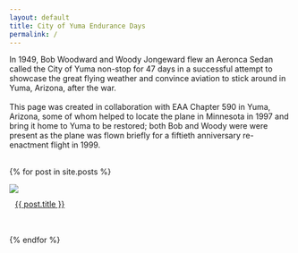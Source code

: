 ```yaml
---
layout: default 
title: City of Yuma Endurance Days
permalink: /
---
```


<div class="blogthumb-wrapper">
In 1949, Bob Woodward and Woody Jongeward flew an Aeronca Sedan called the City of Yuma non-stop for 47 days in a successful attempt to showcase the great flying weather and convince aviation to stick around in Yuma, Arizona, after the war.
<br /><br />
This page was created in collaboration with EAA Chapter 590 in Yuma, Arizona, some of whom helped to locate the plane in Minnesota in 1997 and bring it home to Yuma to be restored; both Bob and Woody were were present as the plane was flown briefly for a fiftieth anniversary re-enactment flight in 1999.
<br /><br />

{% for post in site.posts %}
<div class="blogthumb">
  <a href="{{site.baseurl}}/{{ post.url }}"><img src="{{site.baseurl}}/{{ post.image }}"></a><br />
  <div style="padding: 10px; line-height: 20px; height: 55px; overflow:hidden;"><a href="{{ post.url }}">{{ post.title }}</a></div>
  <div style="clear:both;"></div>
</div>
{% endfor %}
<div style="clear:both;">&nbsp;</div>

</div>
